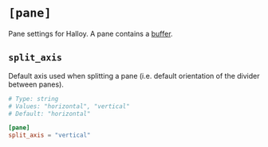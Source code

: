 # `[pane]`

Pane settings for Halloy. A pane contains a [buffer](../configuration//buffer.md).

## `split_axis`

Default axis used when splitting a pane (i.e. default orientation of the divider between panes).

```toml
# Type: string
# Values: "horizontal", "vertical"
# Default: "horizontal"

[pane]
split_axis = "vertical"
```
